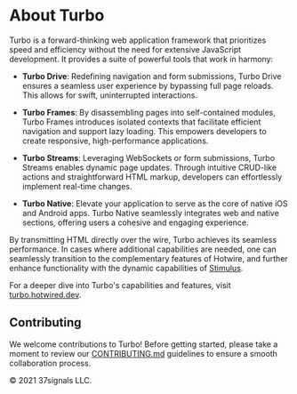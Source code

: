 # About Turbo

Turbo is a forward-thinking web application framework that prioritizes speed and efficiency without the need for extensive JavaScript development. It provides a suite of powerful tools that work in harmony:


*  **Turbo Drive**: Redefining navigation and form submissions, Turbo Drive ensures a seamless user experience by bypassing full page reloads. This allows for swift, uninterrupted interactions.

* **Turbo Frames**: By disassembling pages into self-contained modules, Turbo Frames introduces isolated contexts that facilitate efficient navigation and support lazy loading. This empowers developers to create responsive, high-performance applications.

* **Turbo Streams**: Leveraging WebSockets or form submissions, Turbo Streams enables dynamic page updates. Through intuitive CRUD-like actions and straightforward HTML markup, developers can effortlessly implement real-time changes.

* **Turbo Native**: Elevate your application to serve as the core of native iOS and Android apps. Turbo Native seamlessly integrates web and native sections, offering users a cohesive and engaging experience.

By transmitting HTML directly over the wire, Turbo achieves its seamless performance. In cases where additional capabilities are needed, one can seamlessly transition to the complementary features of Hotwire, and further enhance functionality with the dynamic capabilities of [Stimulus](https://github.com/hotwired/stimulus).

For a deeper dive into Turbo's capabilities and features, visit [turbo.hotwired.dev](https://turbo.hotwired.dev).

## Contributing

We welcome contributions to Turbo! Before getting started, please take a moment to review our [CONTRIBUTING.md](./CONTRIBUTING.md) guidelines to ensure a smooth collaboration process.

© 2021 37signals LLC.
